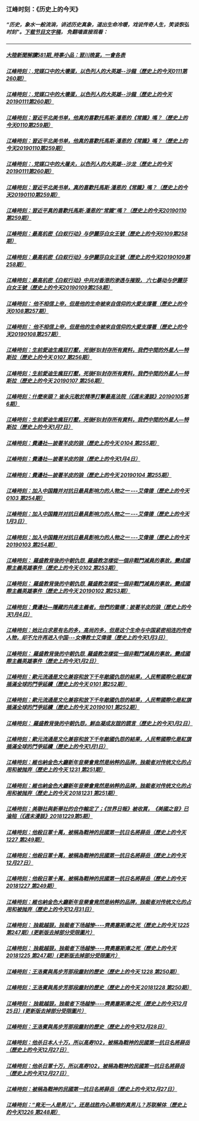  ### 江峰时刻：《历史上的今天》
 ##### “历史，象水一般流淌，讲述历史真象，道出生命冷暖，戏说传奇人生，笑谈恢弘时刻”。[下载节目文字稿](https://github.com/gfw-breaker/TIH-subtitles/blob/master/README.md)， 免翻墙直接观看：
 
 ---

##### <a href='http://45.32.138.53:9999/today-in-history/link.011222._IyPfO7ESho.mp4.html'>大陸新聞解讀581期_時事小品：習川晚宴，一會各表</a>
##### <a href='http://45.32.138.53:9999/today-in-history/link.011222.aeSx5JMltnI.mp4.html'>江峰時刻：.党媒口中的大壞蛋，以色列人的大英雄--沙龍（歷史上的今天0111第260期）</a>
##### <a href='http://45.32.138.53:9999/today-in-history/link.011222.aeSx5JMltnI.mp4.html'>江峰時刻：.党媒口中的大壞蛋，以色列人的大英雄--沙龍（歷史上的今天20190111第260期）</a>
##### <a href='http://45.32.138.53:9999/today-in-history/link.011222.NMzl8WseCMY.mp4.html'>江峰時刻：習近平北美书单，他真的喜歡托馬斯·潘恩的《常識》嗎？（歷史上的今天0110第259期）</a>
##### <a href='http://45.32.138.53:9999/today-in-history/link.011222.NMzl8WseCMY.mp4.html'>江峰時刻：習近平北美书单，他真的喜歡托馬斯·潘恩的《常識》嗎？（歷史上的今天20190110第259期）</a>
##### <a href='http://45.32.138.53:9999/today-in-history/link.011222.4z9XO2I-f0o.mp4.html'>江峰時刻：.党媒口中的大屠夫，以色列人的大英雄--沙龙（歷史上的今天20190111第260期）</a>
##### <a href='http://45.32.138.53:9999/today-in-history/link.011222.NMzl8WseCMY.mp4.html'>江峰時刻：習近平北美书单，真的喜歡托馬斯·潘恩的《常識》嗎？（歷史上的今天20190110第259期）</a>
##### <a href='http://45.32.138.53:9999/today-in-history/link.011222.NMzl8WseCMY.mp4.html'>江峰時刻：習近平真的喜歡托馬斯·潘恩的“常識”嗎？（歷史上的今天20190110第259期）</a>
##### <a href='http://45.32.138.53:9999/today-in-history/link.011222.5QA6t_Yc4xs.mp4.html'>江峰時刻：最高机密《白蚁行动》与伊麗莎白女王號（歷史上的今天0109第258期）</a>
##### <a href='http://45.32.138.53:9999/today-in-history/link.011222.5QA6t_Yc4xs.mp4.html'>江峰時刻：最高机密《白蚁行动》与伊麗莎白女王號（歷史上的今天20190109第258期）</a>
##### <a href='http://45.32.138.53:9999/today-in-history/link.011222.5QA6t_Yc4xs.mp4.html'>江峰時刻：最高机密《白蚁行动》中共对香港的渗透与摧毁， 六七暴动与伊麗莎白女王號（歷史上的今天20190109第258期）</a>
##### <a href='http://45.32.138.53:9999/today-in-history/link.011222.tQ-OXPP_mMY.mp4.html'>江峰時刻： 他不相信上帝，但是他的生命被來自信仰的大愛支撐著（歷史上的今天0108第257期）</a>
##### <a href='http://45.32.138.53:9999/today-in-history/link.011222.tQ-OXPP_mMY.mp4.html'>江峰時刻： 他不相信上帝，但是他的生命被來自信仰的大愛支撐著（歷史上的今天20190108第257期）</a>
##### <a href='http://45.32.138.53:9999/today-in-history/link.011222.qCtFZbvJFtg.mp4.html'>江峰時刻：生前愛迪生瘋狂打壓，死後FBI封存所有資料，我們中間的外星人—特斯拉（歷史上的今天 0107 第256期）</a>
##### <a href='http://45.32.138.53:9999/today-in-history/link.011222.qCtFZbvJFtg.mp4.html'>江峰時刻：生前愛迪生瘋狂打壓，死後FBI封存所有資料，我們中間的外星人—特斯拉（歷史上的今天 20190107 第256期）</a>
##### <a href='http://45.32.138.53:9999/today-in-history/link.011222.fYtl8JhlGTI.mp4.html'>江峰時刻：什麼來頭？ 崔永元敢於精準打擊最高法院（《週末漫談》20190105第6期）</a>
##### <a href='http://45.32.138.53:9999/today-in-history/link.011222.qCtFZbvJFtg.mp4.html'>江峰時刻：生前愛迪生瘋狂打壓，死後FBI封存所有資料，我們中間的外星人—特斯拉（歷史上的今天1月7日）</a>
##### <a href='http://45.32.138.53:9999/today-in-history/link.011222.yiCAVQAuLEM.mp4.html'>江峰時刻：費邊社—披著羊皮的狼（歷史上的今天 0104 第255期）</a>
##### <a href='http://45.32.138.53:9999/today-in-history/link.011222.yiCAVQAuLEM.mp4.html'>江峰時刻：費邊社—披著羊皮的狼（歷史上的今天1月4日）</a>
##### <a href='http://45.32.138.53:9999/today-in-history/link.011222.yiCAVQAuLEM.mp4.html'>江峰時刻：費邊社—披著羊皮的狼（歷史上的今天 20190104 第255期）</a>
##### <a href='http://45.32.138.53:9999/today-in-history/link.011222.loE1egxQZMA.mp4.html'>江峰時刻：加入中国籍并对抗日最具影响力的人物之一 ---艾偉德（歷史上的今天 0103 第254期）</a>
##### <a href='http://45.32.138.53:9999/today-in-history/link.011222.loE1egxQZMA.mp4.html'>江峰時刻：加入中国籍并对抗日最具影响力的人物之一 ---艾偉德（歷史上的今天1月3日）</a>
##### <a href='http://45.32.138.53:9999/today-in-history/link.011222.loE1egxQZMA.mp4.html'>江峰時刻：加入中国籍并对抗日最具影响力的人物之一 ---艾偉德（歷史上的今天 20190103 第254期）</a>
##### <a href='http://45.32.138.53:9999/today-in-history/link.011222.ma6uwnTpFQc.mp4.html'>江峰時刻： 羅盛教背後的中朝仇怨, 羅盛教怎樣從一個非戰鬥減員的事故，變成國際主義英雄事件（歷史上的今天 0102 第253期）</a>
##### <a href='http://45.32.138.53:9999/today-in-history/link.011222.ma6uwnTpFQc.mp4.html'>江峰時刻： 羅盛教背後的中朝仇怨, 羅盛教怎樣從一個非戰鬥減員的事故，變成國際主義英雄事件（歷史上的今天 20190102 第253期）</a>
##### <a href='http://45.32.138.53:9999/today-in-history/link.011222.yiCAVQAuLEM.mp4.html'>江峰時刻：費邊社—隱藏的共產主義者，他們的徽標：披著羊皮的狼（歷史上的今天1月4日）</a>
##### <a href='http://45.32.138.53:9999/today-in-history/link.011222.loE1egxQZMA.mp4.html'>江峰時刻：她比白求恩有名的多，高尚的多，但是这个生命与中国紧密相连的传奇人物，却不允许再进入中国---女傳教士艾偉德（歷史上的今天1月3日）</a>
##### <a href='http://45.32.138.53:9999/today-in-history/link.011222.ma6uwnTpFQc.mp4.html'>江峰時刻： 羅盛教背後的中朝仇怨, 羅盛教怎樣從一個非戰鬥減員的事故，變成國際主義英雄事件（歷史上的今天1月2日）</a>
##### <a href='http://45.32.138.53:9999/today-in-history/link.011222.s7fXWUe_OWE.mp4.html'>江峰時刻：歐元流通是文化兼容和放下千年敵國仇怨的結果，人民幣國際化是紅旗插滿全球的鬥爭延續（歷史上的今天 0101 第252期）</a>
##### <a href='http://45.32.138.53:9999/today-in-history/link.011222.s7fXWUe_OWE.mp4.html'>江峰時刻：歐元流通是文化兼容和放下千年敵國仇怨的結果，人民幣國際化是紅旗插滿全球的鬥爭延續（歷史上的今天 20190101 第252期）</a>
##### <a href='http://45.32.138.53:9999/today-in-history/link.011222._WRru0J7kgw.mp4.html'>江峰時刻： 羅盛教背後的中朝仇怨，鮮血凝成友誼的謊言（歷史上的今天1月2日）</a>
##### <a href='http://45.32.138.53:9999/today-in-history/link.011222.s7fXWUe_OWE.mp4.html'>江峰時刻：歐元流通是文化兼容和放下千年敵國仇怨的結果，人民幣國際化是紅旗插滿全球的鬥爭延續（歷史上的今天1月1日）</a>
##### <a href='http://45.32.138.53:9999/today-in-history/link.011222.oVxQLCSCEw0.mp4.html'>江峰時刻：維也納金色大廳新年音樂會竟然是纳粹的品牌，独裁者对传统文化的占用和被抛弃（歷史上的今天 1231 第251期）</a>
##### <a href='http://45.32.138.53:9999/today-in-history/link.011222.oVxQLCSCEw0.mp4.html'>江峰時刻：維也納金色大廳新年音樂會竟然是纳粹的品牌，独裁者对传统文化的占用和被抛弃（歷史上的今天 20181231 第251期）</a>
##### <a href='http://45.32.138.53:9999/today-in-history/link.011222.FR_wiIP7zvE.mp4.html'>江峰時刻：美聯社與新華社的合作輸定了；《世界日報》被收買，《美國之音》已淪陷（《週末漫談》20181229第5期）</a>
##### <a href='http://45.32.138.53:9999/today-in-history/link.011222.1MgMo3jG4as.mp4.html'>江峰時刻：他殺日軍十萬，被稱為戰神的民國第一抗日名將薛岳（歷史上的今天1227 第249期）</a>
##### <a href='http://45.32.138.53:9999/today-in-history/link.011222.1MgMo3jG4as.mp4.html'>江峰時刻：他殺日軍十萬，被稱為戰神的民國第一抗日名將薛岳（歷史上的今天12月27日）</a>
##### <a href='http://45.32.138.53:9999/today-in-history/link.011222.1MgMo3jG4as.mp4.html'>江峰時刻：他殺日軍十萬，被稱為戰神的民國第一抗日名將薛岳（歷史上的今天 20181227 第249期）</a>
##### <a href='http://45.32.138.53:9999/today-in-history/link.011222.oVxQLCSCEw0.mp4.html'>江峰時刻：維也納金色大廳新年音樂會竟然是纳粹的品牌，独裁者对传统文化的占用和被抛弃（歷史上的今天12月31日）</a>
##### <a href='http://45.32.138.53:9999/today-in-history/link.011222.3uw5CCEy7dc.mp4.html'>江峰時刻： 独裁越狠，独裁者下场越惨----齊奧塞斯庫之死（歷史上的今天 1225 第247期）(更新版去掉部分受限圖片）</a>
##### <a href='http://45.32.138.53:9999/today-in-history/link.011222.3uw5CCEy7dc.mp4.html'>江峰時刻： 独裁越狠，独裁者下场越惨----齊奧塞斯庫之死（歷史上的今天 20181225 第247期）(更新版去掉部分受限圖片）</a>
##### <a href='http://45.32.138.53:9999/today-in-history/link.011222.fWwYaMEwfz8.mp4.html'>江峰時刻：王洛賓與馬步芳那段塵封的歷史（歷史上的今天 1228 第250期）</a>
##### <a href='http://45.32.138.53:9999/today-in-history/link.011222.fWwYaMEwfz8.mp4.html'>江峰時刻：王洛賓與馬步芳那段塵封的歷史（歷史上的今天 20181228 第250期）</a>
##### <a href='http://45.32.138.53:9999/today-in-history/link.011222.3uw5CCEy7dc.mp4.html'>江峰時刻： 独裁越狠，独裁者下场越惨----齊奧塞斯庫之死（歷史上的今天12月25日）(更新版去掉部分受限圖片）</a>
##### <a href='http://45.32.138.53:9999/today-in-history/link.011222.fWwYaMEwfz8.mp4.html'>江峰時刻：王洛賓與馬步芳那段塵封的歷史（歷史上的今天12月28日）</a>
##### <a href='http://45.32.138.53:9999/today-in-history/link.011222.1MgMo3jG4as.mp4.html'>江峰時刻：他杀日本人十万，所以高寿102，被稱為戰神的民國第一抗日名將薛岳（歷史上的今天12月27日）</a>
##### <a href='http://45.32.138.53:9999/today-in-history/link.011222.1MgMo3jG4as.mp4.html'>江峰時刻：他杀日軍十万，所以高寿102，被稱為戰神的民國第一抗日名將薛岳（歷史上的今天12月27日）</a>
##### <a href='http://45.32.138.53:9999/today-in-history/link.011222.1MgMo3jG4as.mp4.html'>江峰時刻：被稱為戰神的民國第一抗日名將薛岳（歷史上的今天12月27日）</a>
##### <a href='http://45.32.138.53:9999/today-in-history/link.011222.sZLxdtXVtBk.mp4.html'>江峰時刻：“竟无一人是男儿”，还是战胜内心黑暗的真男儿？苏联解体（歷史上的今天1226 第248期）</a>
